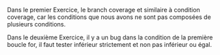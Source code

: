 Dans le premier Exercice, le branch coverage et similaire à condition coverage, car les conditions que nous avons ne sont pas composées de plusieurs conditions.

Dans le deuxième Exercice, il y a un bug dans la condition de la première boucle for, il faut tester inférieur strictement et non pas inférieur ou égal. 
